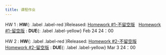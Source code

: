```yaml
---
title: 课程作业
---
```


HW 1
:  **HW**{: .label .label-red }Released: [Homework #1-不留空版](https://basics.sjtu.edu.cn/~yangqizhe/pdf/dm2025s/homework/DM-hw1-noblank.pdf) &nbsp; [Homework #1-留空版](https://basics.sjtu.edu.cn/~yangqizhe/pdf/dm2025s/homework/DM-hw1-blank.pdf)
:  **DUE**{: .label .label-yellow} Feb 24 24：00

HW 2
:  **HW**{: .label .label-red }Released: [Homework #2-不留空版](https://basics.sjtu.edu.cn/~yangqizhe/pdf/dm2025s/homework/DM-hw2-noblank.pdf) &nbsp; [Homework #2-留空版](https://basics.sjtu.edu.cn/~yangqizhe/pdf/dm2025s/homework/DM-hw2-blank.pdf)
:  **DUE**{: .label .label-yellow} Mar 3 24：00


